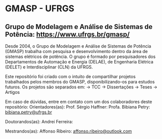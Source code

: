 # GMASP - UFRGS
Grupo de Modelagem e Análise de Sistemas de Potência: https://www.ufrgs.br/gmasp/
-
Desde 2004, o Grupo de Modelagem e Análise de Sistemas de Potência (GMASP) trabalha com pesquisa e desenvolvimento dentro da área de sistemas elétricos de potência. 
O grupo é formado por pesquisadores dos Departamentos de Automação e Energia (DELAE), de Engenharia Elétrica (DELET) e Interdisciplinar (CLN) da UFRGS.

Este repositório foi criado com o intuito de compartilhar projetos trabalhados pelos membros do GMASP, disponibilizando-os para estudos futuros.
Os projetos são separados em:
-> TCC
-> Dissertações
-> Teses
-> Artigos



Em caso de dúvidas, entre em contato com um dos colaboradores deste repositório:
Orientadores(as): 
Prof. Sérgio Haffner: 
Profa. Bibiana Petry: bibiana.petry@ufrgs.br

Doutorandos(as):
Andrei Ferreira:

Mestrandos(as):
Affonso Ribeiro: affonso.ribeiro@outlook.com

